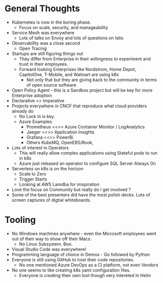 # General Thoughts 
* Kubernetes is now in the boring phase. 
    * Focus on scale, security, and manageability 
* Service Mesh was everywhere
    * Lots of talks on Envoy and lots of questions on Istio
* Observability was a close second 
    * Open Tracing
* Startups are still figuring things out
    * They differ from Enterprise in their willingness to experiment and trust in their employees. 
    * Forward looking Enterprises like Nordstrom, Home Depot, CapitolOne, T-Mobile, and Walmart are using k8s
        * Not only that but they are giving back to the community in terms of open source software
* Open Policy Agent - this is a Sandbox project but will be key for more Enterprise adoption 
* Declarative >> Imperative
* Projects everywhere in CNCF that reproduce what cloud providers already do
    * No Lock in is key.
    * Azure Examples
        * Prometheus <<>> Azure Container Monitor / LogAnalytics 
        * Jaeger <<>> Application Insights 
        * Grafana <<>> PowerBi 
        * Others KubeMQ, OpenEBS/Rook, 
* Lots of interest in Operators 
    * This will really allow complex applications using Stateful pods to run in k8s
    * Azure just released an operator to configure SQL Server Always On
* Serverless on k8s is on the horizon
    * Scale to Zero 
    * Trigger Starts
    * Looking at AWS Lamdba for imspiration 
* Love the focus on Community but really do I get involved ? 
* Some of the best presenters did have the most polish decks.  Lots of screen captures of digtial whiteboards. 

# Tooling 
* No Windows machines anywhere - even the Microsoft employees went out of their way to show off their Macs.
    * No Linux Subsystem. Boo.
* Visual Studio Code was everywhere! 
* Programming language of choice in Demos - Go followed by Python
* Everyone is still using GitHub to host their code repositories.
    * No one mentioned Azure DevOps as a CI platform, not even Vendors 
* No one seems to like creating k8s yaml configuration files.  
    * Everyone is creating their own tool though very intereted in Helm 
